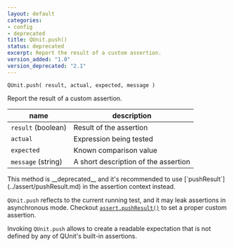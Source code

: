 ```yaml
---
layout: default
categories:
- config
- deprecated
title: QUnit.push()
status: deprecated
excerpt: Report the result of a custom assertion.
version_added: "1.0"
version_deprecated: "2.1"
---
```


`QUnit.push( result, actual, expected, message )`

Report the result of a custom assertion.

| name | description |
|------|-------------|
| `result` (boolean) | Result of the assertion |
| `actual` | Expression being tested |
| `expected` | Known comparison value |
| `message` (string) | A short description of the assertion |

<p class="note note--warning" markdown="1">This method is __deprecated__ and it's recommended to use [`pushResult`](../assert/pushResult.md) in the assertion context instead.</p>

`QUnit.push` reflects to the current running test, and it may leak assertions in asynchronous mode. Checkout [`assert.pushResult()`](../assert/pushResult.md) to set a proper custom assertion.

Invoking `QUnit.push` allows to create a readable expectation that is not defined by any of QUnit's built-in assertions.
